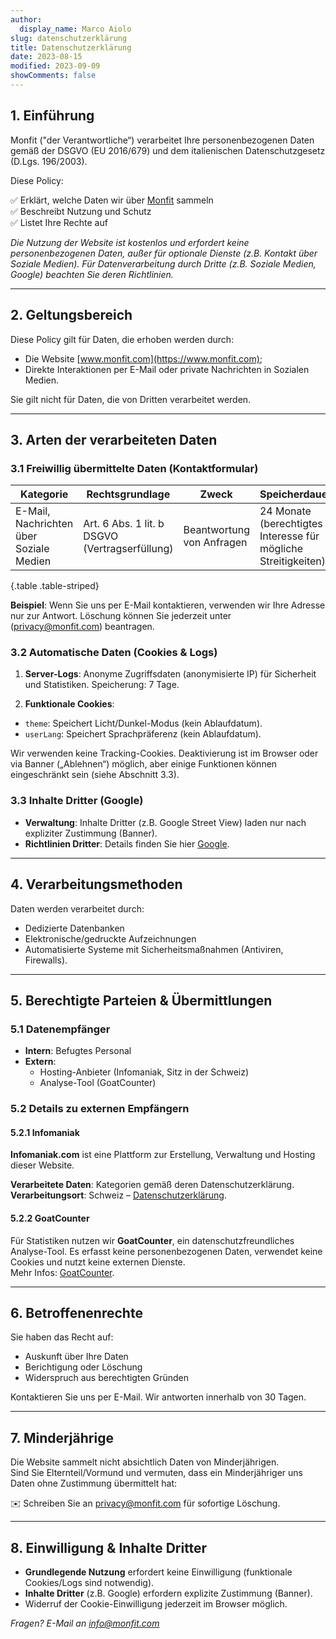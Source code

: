 ```yaml
---
author:
  display_name: Marco Aiolo
slug: datenschutzerklärung
title: Datenschutzerklärung
date: 2023-08-15
modified: 2023-09-09
showComments: false
---
```


## 1. Einführung  

Monfit ("der Verantwortliche“) verarbeitet Ihre personenbezogenen Daten gemäß der DSGVO (EU 2016/679) und dem italienischen Datenschutzgesetz (D.Lgs. 196/2003).  

Diese Policy:  

✅ Erklärt, welche Daten wir über [Monfit](https://www.monfit.com) sammeln  
✅ Beschreibt Nutzung und Schutz  
✅ Listet Ihre Rechte auf  

*Die Nutzung der Website ist kostenlos und erfordert keine personenbezogenen Daten, außer für optionale Dienste (z.B. Kontakt über Soziale Medien). Für Datenverarbeitung durch Dritte (z.B. Soziale Medien, Google) beachten Sie deren Richtlinien.*  

---  

## 2. Geltungsbereich  

Diese Policy gilt für Daten, die erhoben werden durch:  
- Die Website [www.monfit.com](https://www.monfit.com);  
- Direkte Interaktionen per E-Mail oder private Nachrichten in Sozialen Medien.  

Sie gilt nicht für Daten, die von Dritten verarbeitet werden.  

---  

## 3. Arten der verarbeiteten Daten  

### 3.1 Freiwillig übermittelte Daten (Kontaktformular)  

| Kategorie | Rechtsgrundlage | Zweck | Speicherdauer |  
|-----------|----------------|----------|--------------|  
| E-Mail, Nachrichten über Soziale Medien | Art. 6 Abs. 1 lit. b DSGVO (Vertragserfüllung) | Beantwortung von Anfragen | 24 Monate (berechtigtes Interesse für mögliche Streitigkeiten) |  
{.table .table-striped}  

**Beispiel**: Wenn Sie uns per E-Mail kontaktieren, verwenden wir Ihre Adresse nur zur Antwort. Löschung können Sie jederzeit unter (privacy@monfit.com) beantragen.  

### 3.2 Automatische Daten (Cookies & Logs)  

1. **Server-Logs**: Anonyme Zugriffsdaten (anonymisierte IP) für Sicherheit und Statistiken. Speicherung: 7 Tage.  

2. **Funktionale Cookies**:  
  * `theme`: Speichert Licht/Dunkel-Modus (kein Ablaufdatum).  
  * `userLang`: Speichert Sprachpräferenz (kein Ablaufdatum).  

  Wir verwenden keine Tracking-Cookies. Deaktivierung ist im Browser oder via Banner („Ablehnen“) möglich, aber einige Funktionen können eingeschränkt sein (siehe Abschnitt 3.3).  

### 3.3 Inhalte Dritter (Google)  

- **Verwaltung**: Inhalte Dritter (z.B. Google Street View) laden nur nach expliziter Zustimmung (Banner).  
- **Richtlinien Dritter**: Details finden Sie hier [Google](https://policies.google.com/?hl=de).  

---  

## 4. Verarbeitungsmethoden  

Daten werden verarbeitet durch:  
- Dedizierte Datenbanken  
- Elektronische/gedruckte Aufzeichnungen  
- Automatisierte Systeme mit Sicherheitsmaßnahmen (Antiviren, Firewalls).  

---  

## 5. Berechtigte Parteien & Übermittlungen  

### 5.1 Datenempfänger  
- **Intern**: Befugtes Personal  
- **Extern**:  
  - Hosting-Anbieter (Infomaniak, Sitz in der Schweiz)  
  - Analyse-Tool (GoatCounter)  

### 5.2 Details zu externen Empfängern  

#### 5.2.1 Infomaniak  
**Infomaniak.com** ist eine Plattform zur Erstellung, Verwaltung und Hosting dieser Website.  

**Verarbeitete Daten**: Kategorien gemäß deren Datenschutzerklärung.  
**Verarbeitungsort**: Schweiz – [Datenschutzerklärung](https://www.infomaniak.com/de/agb/datenschutzrichtlinien).  

#### 5.2.2 GoatCounter  
Für Statistiken nutzen wir **GoatCounter**, ein datenschutzfreundliches Analyse-Tool. Es erfasst keine personenbezogenen Daten, verwendet keine Cookies und nutzt keine externen Dienste.  
Mehr Infos: [GoatCounter](https://www.goatcounter.com).  

---  

## 6. Betroffenenrechte  

Sie haben das Recht auf:  
- Auskunft über Ihre Daten  
- Berichtigung oder Löschung  
- Widerspruch aus berechtigten Gründen  

Kontaktieren Sie uns per E-Mail. Wir antworten innerhalb von 30 Tagen.  

---  

## 7. Minderjährige  

Die Website sammelt nicht absichtlich Daten von Minderjährigen.  
Sind Sie Elternteil/Vormund und vermuten, dass ein Minderjähriger uns Daten ohne Zustimmung übermittelt hat:  

✉️ Schreiben Sie an [privacy@monfit.com](mailto:privacy@monfit.com) für sofortige Löschung.  

---  

## 8. Einwilligung & Inhalte Dritter  

- **Grundlegende Nutzung** erfordert keine Einwilligung (funktionale Cookies/Logs sind notwendig).  
- **Inhalte Dritter** (z.B. Google) erfordern explizite Zustimmung (Banner).  
- Widerruf der Cookie-Einwilligung jederzeit im Browser möglich.  

*Fragen? E-Mail an info@monfit.com*  